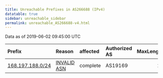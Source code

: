 ```yaml
---
title: Unreachable Prefixes in AS266688 (IPv4)
datatable: true
sidebar: unreachable_sidebar
permalink: unreachable_AS266688-v4.html
---
```


Data as of 2019-06-02 09:45:00 UTC


<div class="datatable-begin"></div>

| Prefix                                                     | Reason                                                                                                   | affected   | Authorized AS   |   MaxLength | Anchor                                         |   unreachable /24s |
|:-----------------------------------------------------------|:---------------------------------------------------------------------------------------------------------|:-----------|:----------------|------------:|:-----------------------------------------------|-------------------:|
| [168.197.188.0/24](https://stat.ripe.net/168.197.188.0/24) | [INVALID ASN](https://rpki-validator.ripe.net/announcement-preview?asn=AS266688&prefix=168.197.188.0/24) | complete   | AS19169         |          24 | [LACNIC](unreachable_LACNIC_RPKI_Root-v4.html) |                  1 |

<div class="datatable-end"></div>